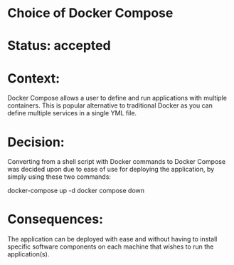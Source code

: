 # Choice of Docker Compose

# Status: accepted

# Context:

Docker Compose allows a user to define and run applications with multiple containers. This is popular alternative to traditional Docker as you can define multiple services in a single YML file.

# Decision:

Converting from a shell script with Docker commands to Docker Compose was decided upon due to ease of use for deploying the application, by simply using these two commands:

docker-compose up -d docker compose down

# Consequences:

The application can be deployed with ease and without having to install specific software components on each machine that wishes to run the application(s).
